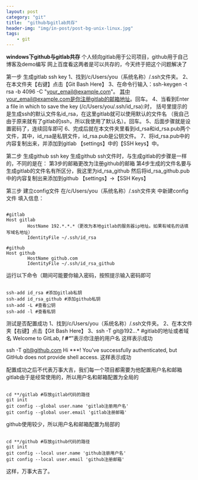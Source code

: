 ```yaml
---
layout: post
category: "git"
title:  "github与gitlab共存"
header-img: "img/in-post/post-bg-unix-linux.jpg"
tags:
    - git
---
```


**windows下github与gitlab共存**
个人倾向gitlab用于公司项目，github用于自己博客及demo编写
网上百度看这两者是可以共存的，今天终于把这个问题解决了

第一步 生成gitlab ssh key
1、找到/c/Users/you（系统名称）/.ssh文件夹。
2、在本文件夹【右键】点击【Git Bash Here】
3、在命令行输入：ssh-keygen -t rsa -b 4096 -C "your_email@example.com"。
其中your_email@example.com是你注册gitlab的邮箱地址。回车。
4、当看到Enter a file in which to save the key (/c/Users/you/.ssh/id_rsa):时，
括号里提示的是生成ssh的默认文件名id_rsa，在这里gitlab就可以使用默认的文件名
（我自己由于原来就有了gitlab的ssh，所以我使用了默认名）。回车。
5、后面步骤就是设置密码了，连续回车即可
6、完成后就在本文件夹里看到id_rsa和id_rsa.pub两个文件，其中，id_rsa是私钥文件，id_rsa.pub是公钥文件。
7、将id_rsa.pub中的内容复制出来，并添加到gitlab 【settings】中的【SSH keys】中。

第二步 生成github ssh key
生成github ssh文件时，与生成gitlab的步骤是一样的，不同的是在：
    第3步的邮箱更改为注册github的邮箱
    第4步生成的文件名要与生成gitlab的文件名有所区分，我这里为id_rsa_github
    然后将id_rsa_github.pub中的内容复制出来添加到github 【settings】->【SSH Keys】

第三步 建立config文件
    在/c/Users/you（系统名称）/.ssh文件夹 中新建config文件
    填入信息：
<pre><code>
#gitlab
Host gitlab
        HostName 192.*.*.*（更改为本地gitlab的服务器ip地址。如果有域名的话填写域名地址）
        IdentityFile ~/.ssh/id_rsa

#github
Host github
        HostName github.com
        IdentityFile ~/.ssh/id_rsa_github
</code></pre>

运行以下命令（期间可能要你输入密码，按照提示输入密码即可
<pre><code>
ssh-add id_rsa #添加gitlab私钥
ssh-add id_rsa_github #添加github私钥
ssh-add -L #查看公钥
ssh-add -l #查看私钥
</code></pre>
测试是否配置成功
1、找到/c/Users/you（系统名称）/.ssh文件夹。
2、在本文件夹【右键】点击【Git Bash Here】
3、ssh -T git@192.*.*.*    #gitlab的地址或者域名
Welcome to GitLab, ***! #“***”表示你注册的用户名  这样表示成功

ssh -T git@github.com
Hi ***! You've successfully authenticated, but GitHub does not provide shell access.
这样表示成功

配置成功之后不代表万事大吉，我们每一个项目都需要为他配置用户名和邮箱
gitlab由于是经常使用的，所以用户名和邮箱配置为全局的
<pre><code>
cd **/gitlab #存放gitlab代码的路径
git init
git config --global user.name 'gitlab注册用户名'
git config --global user.email 'gitlab注册邮箱'
</code></pre>
github使用较少，所以用户名和邮箱配置为局部的
<pre><code>
cd **/github #存放github代码的路径
git init
git config --local user.name 'github注册用户名'
git config --local user.email 'github注册邮箱'
</code></pre>
这样，万事大吉了。








</code></pre>
